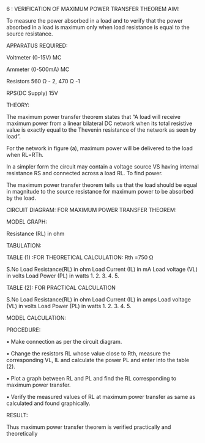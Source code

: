 6 : VERIFICATION OF MAXIMUM POWER TRANSFER THEOREM
AIM:

To measure the power absorbed in a load and to verify that the power absorbed in a load is maximum only when load resistance is equal to the source resistance.

APPARATUS REQUIRED:

Voltmeter (0-15V) MC

Ammeter (0-500mA) MC

Resistors 560 Ω - 2, 470 Ω -1

RPS(DC Supply) 15V

THEORY:

The maximum power transfer theorem states that “A load will receive maximum power from a linear bilateral DC network when its total resistive value is exactly equal to the Thevenin resistance of the network as seen by load”.

For the network in figure (a), maximum power will be delivered to the load when RL=RTh.

In a simpler form the circuit may contain a voltage source VS having internal resistance RS and connected across a load RL. To find power.

The maximum power transfer theorem tells us that the load should be equal in magnitude to the source resistance for maximum power to be absorbed by the load.

CIRCUIT DIAGRAM: FOR MAXIMUM POWER TRANSFER THEOREM:
 
 

MODEL GRAPH:
 
Resistance (RL) in ohm

TABULATION:
 
 
TABLE (1) :FOR THEORETICAL CALCULATION: Rth =750 Ω

S.No Load Resistance(RL) in ohm Load Current (IL) in mA Load voltage (VL) in volts Load Power (PL) in watts 1. 2. 3. 4. 5.

TABLE (2): FOR PRACTICAL CALCULATION

S.No Load Resistance(RL) in ohm Load Current (IL) in amps Load voltage (VL) in volts Load Power (PL) in watts 1. 2. 3. 4. 5.

MODEL CALCULATION:
 
 
PROCEDURE:

•	Make connection as per the circuit diagram.

•	Change the resistors RL whose value close to Rth, measure the corresponding VL, IL and calculate the power PL and enter into the table (2).

•	Plot a graph between RL and PL and find the RL corresponding to maximum power transfer.

•	Verify the measured values of RL at maximum power transfer as same as calculated and found graphically.

RESULT:

Thus maximum power transfer theorem is verified practically and theoretically
